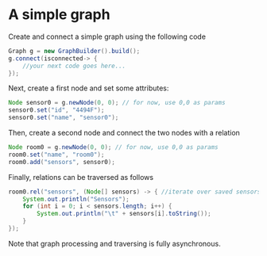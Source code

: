 # A simple graph

Create and connect a simple graph using the following code

```java
Graph g = new GraphBuilder().build();
g.connect(isconnected-> {
	//your next code goes here...
});
```

Next, create a first node and set some attributes:

```java
Node sensor0 = g.newNode(0, 0); // for now, use 0,0 as params
sensor0.set("id", "4494F");
sensor0.set("name", "sensor0"); 
```

Then, create a second node and connect the two nodes with a relation

```java
Node room0 = g.newNode(0, 0); // for now, use 0,0 as params
room0.set("name", "room0");
room0.add("sensors", sensor0);
```

Finally, relations can be traversed as follows

```java
room0.rel("sensors", (Node[] sensors) -> { //iterate over saved sensors
	System.out.println("Sensors");
	for (int i = 0; i < sensors.length; i++) {
		System.out.println("\t" + sensors[i].toString());
	}
});
```

Note that graph processing and traversing is fully asynchronous.
